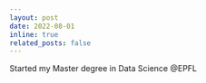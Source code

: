 ```yaml
---
layout: post
date: 2022-08-01 
inline: true
related_posts: false
---
```


Started my Master degree in Data Science @EPFL

